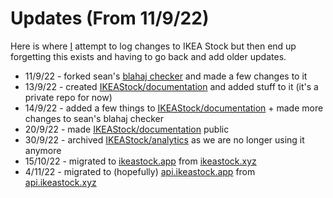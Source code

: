 # Updates (From 11/9/22)
Here is where [I](https://github.com/arhancodes) attempt to log changes to IKEA Stock but then end up forgetting this exists and having to go back and add older updates.

- 11/9/22 - forked sean's [blahaj checker](https://github.com/devramsean0/blahaj-checker-uk) and made a few changes to it
- 13/9/22 - created [IKEAStock/documentation](https://github.com/IKEAStock/documentation) and added stuff to it (it's a private repo for now)
- 14/9/22 - added a few things to [IKEAStock/documentation](https://github.com/IKEAStock/documentation) + made more changes to sean's blahaj checker
- 20/9/22 - made [IKEAStock/documentation](https://github.com/IKEAStock/documentation) public
- 30/9/22 - archived [IKEAStock/analytics](https://github.com/IKEAStock/analytics) as we are no longer using it anymore
- 15/10/22 - migrated to [ikeastock.app](https://ikeastock.app) from [ikeastock.xyz](https://ikeastock.xyz)
- 4/11/22 - migrated to (hopefully) [api.ikeastock.app](https://api.ikeastock.app) from [api.ikeastock.xyz](https://api.ikeastock.xyz)
